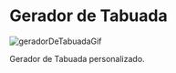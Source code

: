 # Gerador de Tabuada

![geradorDeTabuadaGif](https://user-images.githubusercontent.com/99850507/184791828-11dab78f-ec16-47fd-9534-f0d1e15ed053.gif)

Gerador de Tabuada personalizado.
